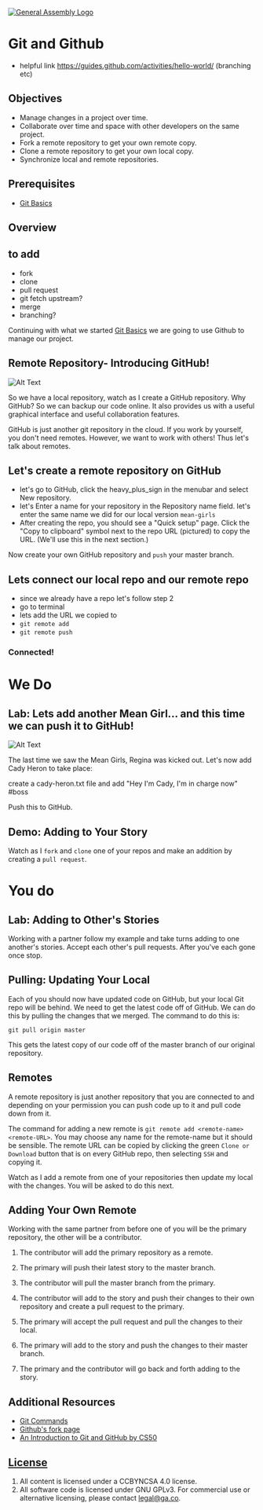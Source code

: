 [![General Assembly Logo](https://camo.githubusercontent.com/1a91b05b8f4d44b5bbfb83abac2b0996d8e26c92/687474703a2f2f692e696d6775722e636f6d2f6b6538555354712e706e67)](https://generalassemb.ly/education/web-development-immersive)

# Git and Github

-  helpful link https://guides.github.com/activities/hello-world/ (branching etc)

## Objectives

-   Manage changes in a project over time.
-   Collaborate over time and space with other developers on the same project.
-   Fork a remote repository to get your own remote copy.
-   Clone a remote repository to get your own local copy.
-   Synchronize local and remote repositories.

## Prerequisites

-   [Git Basics](https://git.generalassemb.ly/ga-wdi-boston/git)

## Overview

## to add
-  fork
-  clone
-  pull request
-  git fetch upstream?
-  merge
-  branching?

Continuing with what we started [Git Basics](https://git.generalassemb.ly/ga-wdi-boston/git) we are going to use Github
to manage our project.

## Remote Repository-  Introducing GitHub!


![Alt Text](https://media.giphy.com/media/3orifhOeMIcO6YE0fu/giphy.gif)

So we have a local repository, watch as I create a GitHub repository. Why
GitHub? So we can backup our code online. It also provides us with a useful
graphical interface and useful collaboration features.

GitHub is just another git repository in the cloud. If you work by yourself, you don't need remotes. However, we want to work with others! Thus let's talk about remotes.


## Let's create a remote repository on GitHub

-  let's go to GitHub, click the heavy_plus_sign in the menubar and select New repository. 
-  let's Enter a name for your repository in the Repository name field. let's enter the same name we did for our local version `mean-girls` 
-  After creating the repo, you should see a "Quick setup" page. Click the "Copy to clipboard" symbol next to the repo URL (pictured) to copy the URL. (We'll use this in the next section.)

Now create your own GitHub repository and `push` your master branch.

## Lets connect our local repo and our remote repo
-  since we already have a repo let's follow step 2
-  go to terminal 
-  lets add the URL we copied to 
-  `git remote add`
-  `git remote push`

### Connected!

# We Do

## Lab: Lets add another Mean Girl... and this time we can push it to GitHub!

![Alt Text](https://media.giphy.com/media/xT9KVuBS9UBLUciObu/giphy.gif)

The last time we saw the Mean Girls, Regina was kicked out. Let's now add Cady Heron to take place: 

create a cady-heron.txt file and add "Hey I'm Cady, I'm in charge now" #boss 


Push this to GitHub.


## Demo: Adding to Your Story

Watch as I `fork` and `clone` one of your repos and make an addition by
creating a `pull request`.

# You do

## Lab: Adding to Other's Stories

Working with a partner follow my example and take turns adding to one another's
stories. Accept each other's pull requests.  After you've each gone once stop.

## Pulling: Updating Your Local

Each of you should now have updated code on GitHub, but your local Git repo
will be behind.  We need to get the latest code off of GitHub.  We can do this
by pulling the changes that we merged.  The command to do this is:

`git pull origin master`

This gets the latest copy of our code off of the master branch of our original
repository.

## Remotes

A remote repository is just another repository that you are connected to and
depending on your permission you can push code up to it and pull code down from
it.

The command for adding a new remote is `git remote add <remote-name> <remote-URL>`. You may choose any name for the remote-name but it should be sensible. The remote URL can be copied by clicking the green `Clone or Download` button that is on every GitHub repo, then selecting `SSH` and copying it.

Watch as I add a remote from one of your repositories then update my local with
the changes. You will be asked to do this next.

## Adding Your Own Remote

Working with the same partner from before one of you will be the primary
repository, the other will be a contributor.

1.  The contributor will add the primary repository as a remote.

2.  The primary will push their latest story to the master branch.

3.  The contributor will pull the master branch from the primary.

4.  The contributor will add to the story and push their changes to their own
repository and create a pull request to the primary.

5.  The primary will accept the pull request and pull the changes to their
local.

6.  The primary will add to the story and push the changes to their master
branch.

7.  The primary and the contributor will go back and forth adding to the story.


## Additional Resources

-   [Git Commands](command-reference.md)
-   [Github's fork page](https://help.github.com/articles/fork-a-repo/)
-   [An Introduction to Git and GitHub by CS50](https://www.youtube.com/watch?v=MJUJ4wbFm_A)

## [License](LICENSE)

1.  All content is licensed under a CC­BY­NC­SA 4.0 license.
1.  All software code is licensed under GNU GPLv3. For commercial use or
    alternative licensing, please contact legal@ga.co.



